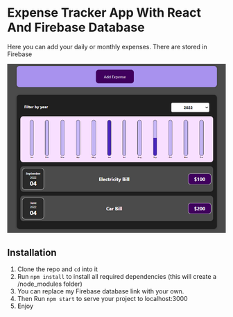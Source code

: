 # Expense Tracker App With React And Firebase Database

Here you can add your daily or monthly expenses. There are stored in Firebase

![CHEESE!](expense.png)

## Installation

1. Clone the repo and `cd` into it
2. Run `npm install` to install all required dependencies (this will create a /node_modules folder)
3. You can replace my Firebase database link with your own.
4. Then Run `npm start` to serve your project to localhost:3000
5. Enjoy
